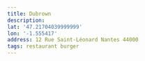 ```yaml
---
title: Dubrown
description:
lat: '47.21704039999999'
lon: '-1.555417'
address: 12 Rue Saint-Léonard Nantes 44000
tags: restaurant burger
---
```

